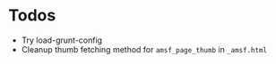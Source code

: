 # Todos

- Try load-grunt-config
- Cleanup thumb fetching method for `amsf_page_thumb` in `_amsf.html`
